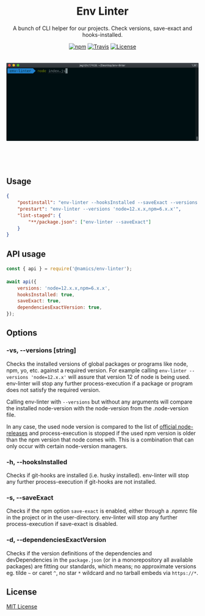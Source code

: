 <div align="center">
    <h1>Env Linter</h1>
    <p>A bunch of CLI helper for our projects. Check versions, save-exact and hooks-installed.</p>

[![npm](https://img.shields.io/npm/v/@namics/env-linter.svg)](https://www.npmjs.com/package/@namics/env-linter)
[![Travis](https://api.travis-ci.org/namics/env-linter.svg?branch=master)](https://travis-ci.org/namics/env-linter)
[![License](https://img.shields.io/badge/license-MIT-green.svg)](http://opensource.org/licenses/MIT)

</div>
<div style="max-width:640px;margin:0 auto;padding:20px 0 60px 0;">
    <img src="./env-linter.gif" alt="env-linter screencast">
</div>

## Usage

```json
{
	"postinstall": "env-linter --hooksInstalled --saveExact --versions 'node=12.x.x,npm=6.x.x'",
	"prestart": "env-linter --versions 'node=12.x.x,npm=6.x.x'",
	"lint-staged": {
		"**/package.json": ["env-linter --saveExact"]
	}
}
```

## API usage

```js
const { api } = require('@namics/env-linter');

await api({
	versions: 'node=12.x.x,npm=6.x.x',
	hooksInstalled: true,
	saveExact: true,
	dependenciesExactVersion: true,
});
```

## Options

### -vs, --versions [string]

Checks the installed versions of global packages or programs like node, npm, yo, etc. against a required version.
For example calling `env-linter --versions 'node=12.x.x'` will assure that version 12 of node is being used.
env-linter will stop any further process-execution if a package or program does not satisfy the required version.

Calling env-linter with `--versions` but without any arguments will compare the installed node-version with the node-version from the .node-version file.

In any case, the used node version is compared to the list of [official node-releases](https://nodejs.org/dist/index.json) and process-execution is stopped if the used npm version is older than the npm version that node comes with. This is a combination that can only occur with certain node-version managers.

### -h, --hooksInstalled

Checks if git-hooks are installed (i.e. husky installed). env-linter will stop any further process-execution if git-hooks are not installed.

### -s, --saveExact

Checks if the npm option `save-exact` is enabled, either through a .npmrc file in the project or in the user-directory. env-linter will stop any further process-execution if save-exact is disabled.

### -d, --dependenciesExactVersion

Checks if the version definitions of the dependencies and devDependencies in the `package.json` (or in a monorepository all available packages) are fitting our standards, which means; no approximate versions eg. tilde `~` or caret `^`, no star `*` wildcard and no tarball embeds via `https://*`.

## License

[MIT License](./LICENSE)
